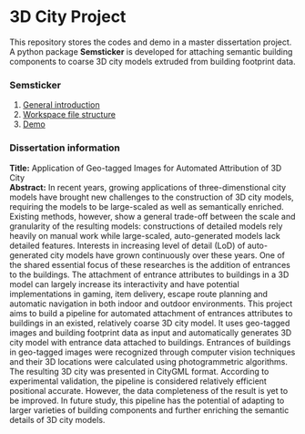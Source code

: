 # 3D City Project

This repository stores the codes and demo in a master dissertation project. A python package __Semsticker__ is developed for attaching semantic building components to coarse 3D city models extruded from building footprint data.

### Semsticker

1.  [General introduction](https://github.com/s1881079/3D-City-Project/blob/branch-bkup/workspace_merge/src/SS_INTRO.md)
2.  [Workspace file structure](https://github.com/s1881079/3D-City-Project/blob/branch-bkup/workspace_merge/FILE_STRUC.md)
3. [Demo](https://github.com/s1881079/3D-City-Project/blob/branch-bkup/workspace_merge/src/SS_INTRO.md#rundemo)


### Dissertation information

__Title:__
Application of Geo-tagged Images for Automated Attribution of 3D City  
__Abstract:__
In recent years, growing applications of three-dimenstional city models have brought new challenges to the construction of 3D city models, requiring the models to be large-scaled as well as semantically enriched. Existing methods, however, show a general trade-off between the scale and granularity of the resulting models: constructions of detailed models rely heavily on manual work while large-scaled, auto-generated models lack detailed features. Interests in increasing level of detail (LoD) of auto-generated city models have grown continuously over these years. One of the shared essential focus of these researches is the addition of entrances to the buildings. The attachment of entrance attributes to buildings in a 3D model can largely increase its interactivity and have potential implementations in gaming, item delivery, escape route planning and automatic navigation in both indoor and outdoor environments. This project aims to build a pipeline for automated attachment of entrances attributes to buildings in an existed, relatively coarse 3D city model. It uses geo-tagged images and building footprint data as input and automatically generates 3D city model with entrance data attached to buildings. Entrances of buildings in geo-tagged images were recognized through computer vision techniques and their 3D locations were calculated using photogrammetric algorithms. The resulting 3D city was presented in CityGML format. According to experimental validation, the pipeline is considered relatively efficient positional accurate. However, the data completeness of the result is yet to be improved. In future study, this pipeline has the potential of adapting to larger varieties of building components and further enriching the semantic details of 3D city models.
